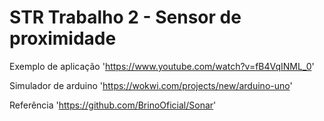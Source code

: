 # STR Trabalho 2 - Sensor de proximidade

Exemplo de aplicação
'https://www.youtube.com/watch?v=fB4VqINML_0'

Simulador de arduino
'https://wokwi.com/projects/new/arduino-uno'

Referência
'https://github.com/BrinoOficial/Sonar'
